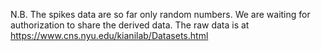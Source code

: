 N.B. The spikes data are so far only random numbers. We are waiting for authorization to share the derived data.
The raw data is at https://www.cns.nyu.edu/kianilab/Datasets.html
